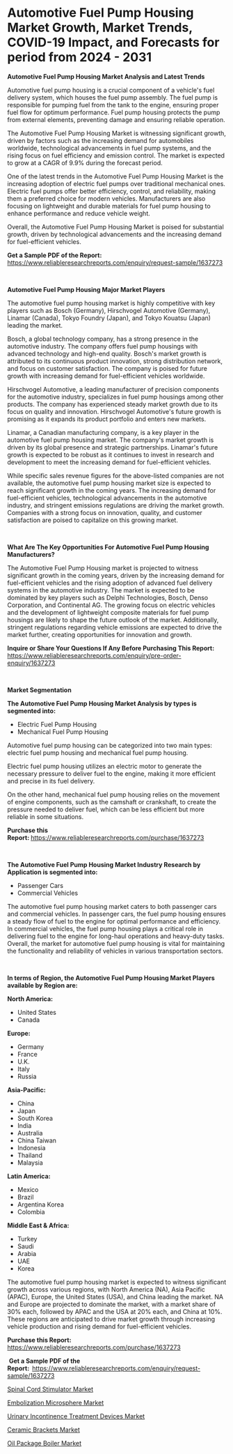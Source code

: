<p><h1>Automotive Fuel Pump Housing Market Growth, Market Trends, COVID-19 Impact, and Forecasts for period from 2024 - 2031</h1></p><p><strong>Automotive Fuel Pump Housing Market Analysis and Latest Trends</strong></p>
<p><p>Automotive fuel pump housing is a crucial component of a vehicle's fuel delivery system, which houses the fuel pump assembly. The fuel pump is responsible for pumping fuel from the tank to the engine, ensuring proper fuel flow for optimum performance. Fuel pump housing protects the pump from external elements, preventing damage and ensuring reliable operation.</p><p>The Automotive Fuel Pump Housing Market is witnessing significant growth, driven by factors such as the increasing demand for automobiles worldwide, technological advancements in fuel pump systems, and the rising focus on fuel efficiency and emission control. The market is expected to grow at a CAGR of 9.9% during the forecast period.</p><p>One of the latest trends in the Automotive Fuel Pump Housing Market is the increasing adoption of electric fuel pumps over traditional mechanical ones. Electric fuel pumps offer better efficiency, control, and reliability, making them a preferred choice for modern vehicles. Manufacturers are also focusing on lightweight and durable materials for fuel pump housing to enhance performance and reduce vehicle weight.</p><p>Overall, the Automotive Fuel Pump Housing Market is poised for substantial growth, driven by technological advancements and the increasing demand for fuel-efficient vehicles.</p></p>
<p><strong>Get a Sample PDF of the Report:&nbsp;</strong> <a href="https://www.reliableresearchreports.com/enquiry/request-sample/1637273">https://www.reliableresearchreports.com/enquiry/request-sample/1637273</a></p>
<p>&nbsp;</p>
<p><strong>Automotive Fuel Pump Housing Major Market Players</strong></p>
<p><p>The automotive fuel pump housing market is highly competitive with key players such as Bosch (Germany), Hirschvogel Automotive (Germany), Linamar (Canada), Tokyo Foundry (Japan), and Tokyo Kouatsu (Japan) leading the market. </p><p>Bosch, a global technology company, has a strong presence in the automotive industry. The company offers fuel pump housings with advanced technology and high-end quality. Bosch's market growth is attributed to its continuous product innovation, strong distribution network, and focus on customer satisfaction. The company is poised for future growth with increasing demand for fuel-efficient vehicles worldwide.</p><p>Hirschvogel Automotive, a leading manufacturer of precision components for the automotive industry, specializes in fuel pump housings among other products. The company has experienced steady market growth due to its focus on quality and innovation. Hirschvogel Automotive's future growth is promising as it expands its product portfolio and enters new markets.</p><p>Linamar, a Canadian manufacturing company, is a key player in the automotive fuel pump housing market. The company's market growth is driven by its global presence and strategic partnerships. Linamar's future growth is expected to be robust as it continues to invest in research and development to meet the increasing demand for fuel-efficient vehicles.</p><p>While specific sales revenue figures for the above-listed companies are not available, the automotive fuel pump housing market size is expected to reach significant growth in the coming years. The increasing demand for fuel-efficient vehicles, technological advancements in the automotive industry, and stringent emissions regulations are driving the market growth. Companies with a strong focus on innovation, quality, and customer satisfaction are poised to capitalize on this growing market.</p></p>
<p>&nbsp;</p>
<p><strong>What Are The Key Opportunities For Automotive Fuel Pump Housing Manufacturers?</strong></p>
<p><p>The Automotive Fuel Pump Housing market is projected to witness significant growth in the coming years, driven by the increasing demand for fuel-efficient vehicles and the rising adoption of advanced fuel delivery systems in the automotive industry. The market is expected to be dominated by key players such as Delphi Technologies, Bosch, Denso Corporation, and Continental AG. The growing focus on electric vehicles and the development of lightweight composite materials for fuel pump housings are likely to shape the future outlook of the market. Additionally, stringent regulations regarding vehicle emissions are expected to drive the market further, creating opportunities for innovation and growth.</p></p>
<p><strong>Inquire or Share Your Questions If Any Before Purchasing This Report:</strong> <a href="https://www.reliableresearchreports.com/enquiry/pre-order-enquiry/1637273">https://www.reliableresearchreports.com/enquiry/pre-order-enquiry/1637273</a></p>
<p>&nbsp;</p>
<p><strong>Market Segmentation</strong></p>
<p><strong>The Automotive Fuel Pump Housing Market Analysis by types is segmented into:</strong></p>
<p><ul><li>Electric Fuel Pump Housing</li><li>Mechanical Fuel Pump Housing</li></ul></p>
<p><p>Automotive fuel pump housing can be categorized into two main types: electric fuel pump housing and mechanical fuel pump housing. </p><p>Electric fuel pump housing utilizes an electric motor to generate the necessary pressure to deliver fuel to the engine, making it more efficient and precise in its fuel delivery. </p><p>On the other hand, mechanical fuel pump housing relies on the movement of engine components, such as the camshaft or crankshaft, to create the pressure needed to deliver fuel, which can be less efficient but more reliable in some situations.</p></p>
<p><strong>Purchase this Report:&nbsp;</strong><a href="https://www.reliableresearchreports.com/purchase/1637273">https://www.reliableresearchreports.com/purchase/1637273</a></p>
<p>&nbsp;</p>
<p><strong>The Automotive Fuel Pump Housing Market Industry Research by Application is segmented into:</strong></p>
<p><ul><li>Passenger Cars</li><li>Commercial Vehicles</li></ul></p>
<p><p>The automotive fuel pump housing market caters to both passenger cars and commercial vehicles. In passenger cars, the fuel pump housing ensures a steady flow of fuel to the engine for optimal performance and efficiency. In commercial vehicles, the fuel pump housing plays a critical role in delivering fuel to the engine for long-haul operations and heavy-duty tasks. Overall, the market for automotive fuel pump housing is vital for maintaining the functionality and reliability of vehicles in various transportation sectors.</p></p>
<p>&nbsp;</p>
<p><strong>In terms of Region, the Automotive Fuel Pump Housing Market Players available by Region are:</strong></p>
<p>
    <p> <strong> North America: </strong>
        <ul>
            <li>United States</li>
            <li>Canada</li>
        </ul>
        </p> 
    <p> <strong> Europe: </strong>
        <ul>
            <li>Germany</li>
            <li>France</li>
            <li>U.K.</li>
            <li>Italy</li>
            <li>Russia</li>
        </ul>
        </p> 
    <p> <strong> Asia-Pacific: </strong>
        <ul>
            <li>China</li>
            <li>Japan</li>
            <li>South Korea</li>
            <li>India</li>
            <li>Australia</li>
            <li>China Taiwan</li>
            <li>Indonesia</li>
            <li>Thailand</li>
            <li>Malaysia</li>
        </ul>
        </p> 
    <p> <strong> Latin America: </strong>
        <ul>
            <li>Mexico</li>
            <li>Brazil</li>
            <li>Argentina Korea</li>
            <li>Colombia</li>
        </ul>
        </p> 
    <p> <strong> Middle East & Africa: </strong>
        <ul>
            <li>Turkey</li>
            <li>Saudi</li>
            <li>Arabia</li>
            <li>UAE</li>
            <li>Korea</li>
        </ul>
    </p>
    </p>
<p><p>The automotive fuel pump housing market is expected to witness significant growth across various regions, with North America (NA), Asia Pacific (APAC), Europe, the United States (USA), and China leading the market. NA and Europe are projected to dominate the market, with a market share of 30% each, followed by APAC and the USA at 20% each, and China at 10%. These regions are anticipated to drive market growth through increasing vehicle production and rising demand for fuel-efficient vehicles.</p></p>
<p><strong>Purchase this Report: </strong><a href="https://www.reliableresearchreports.com/purchase/1637273">https://www.reliableresearchreports.com/purchase/1637273</a></p>
<p>&nbsp;<strong>Get a Sample PDF of the Report:&nbsp;&nbsp;</strong><a href="https://www.reliableresearchreports.com/enquiry/request-sample/1637273">https://www.reliableresearchreports.com/enquiry/request-sample/1637273</a></p>
<p><strong></strong></p>
<p><p><a href="https://medium.com/@henrywheeler53/spinal-cord-stimulator-market-size-reveals-the-best-marketing-channels-in-global-industry-6afffea05e1b">Spinal Cord Stimulator Market</a></p><p><a href="https://github.com/jodemen/Market-Research-Report-List-1/blob/main/embolization-microsphere-market.md">Embolization Microsphere Market</a></p><p><a href="https://medium.com/@henrywheeler53/urinary-incontinence-treatment-devices-market-report-reveals-the-latest-trends-and-growth-01ec7817f07a">Urinary Incontinence Treatment Devices Market</a></p><p><a href="https://medium.com/@julianichols11972/ceramic-brackets-market-analysis-its-cagr-market-segmentation-and-global-industry-overview-a04d957b66ad">Ceramic Brackets Market</a></p><p><a href="https://github.com/jj19131/Market-Research-Report-List-1/blob/main/oil-package-boiler-market.md">Oil Package Boiler Market</a></p></p>